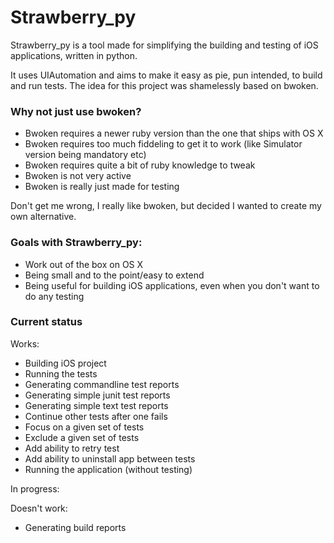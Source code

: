 # Strawberry_py

Strawberry_py is a tool made for simplifying the building and testing of iOS
applications, written in python.

It uses UIAutomation and aims to make it easy as pie, pun intended, to build
and run tests. The idea for this project was shamelessly based on bwoken.

### Why not just use bwoken?

* Bwoken requires a newer ruby version than the one that ships with OS X
* Bwoken requires too much fiddeling to get it to work (like Simulator version being mandatory etc)
* Bwoken requires quite a bit of ruby knowledge to tweak
* Bwoken is not very active
* Bwoken is really just made for testing

Don't get me wrong, I really like bwoken, but decided I wanted to create my own
alternative.

### Goals with Strawberry_py:

* Work out of the box on OS X
* Being small and to the point/easy to extend
* Being useful for building iOS applications, even when you don't want to do any
testing

### Current status

Works:

* Building iOS project
* Running the tests
* Generating commandline test reports
* Generating simple junit test reports
* Generating simple text test reports
* Continue other tests after one fails
* Focus on a given set of tests
* Exclude a given set of tests
* Add ability to retry test
* Add ability to uninstall app between tests
* Running the application (without testing)

In progress:

Doesn't work:

* Generating build reports

